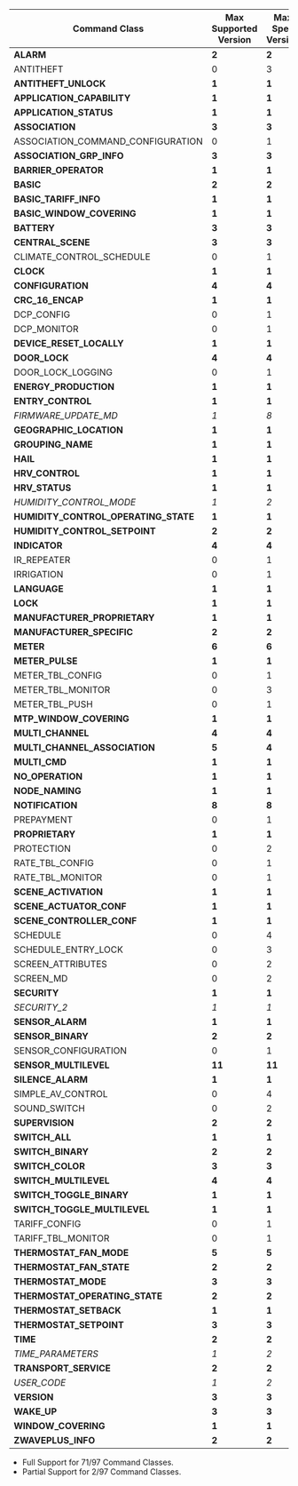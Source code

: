 Command Class | Max Supported Version | Max Spec Version | Support
--------------|-------------------|---------------|---------
**ALARM** | **2** | **2** | **Full**
ANTITHEFT | 0 | 3 | None
**ANTITHEFT_UNLOCK** | **1** | **1** | **Full**
**APPLICATION_CAPABILITY** | **1** | **1** | **Full**
**APPLICATION_STATUS** | **1** | **1** | **Full**
**ASSOCIATION** | **3** | **3** | **Full**
ASSOCIATION_COMMAND_CONFIGURATION | 0 | 1 | None
**ASSOCIATION_GRP_INFO** | **3** | **3** | **Full**
**BARRIER_OPERATOR** | **1** | **1** | **Full**
**BASIC** | **2** | **2** | **Full**
**BASIC_TARIFF_INFO** | **1** | **1** | **Full**
**BASIC_WINDOW_COVERING** | **1** | **1** | **Full**
**BATTERY** | **3** | **3** | **Full**
**CENTRAL_SCENE** | **3** | **3** | **Full**
CLIMATE_CONTROL_SCHEDULE | 0 | 1 | None
**CLOCK** | **1** | **1** | **Full**
**CONFIGURATION** | **4** | **4** | **Full**
**CRC_16_ENCAP** | **1** | **1** | **Full**
DCP_CONFIG | 0 | 1 | None
DCP_MONITOR | 0 | 1 | None
**DEVICE_RESET_LOCALLY** | **1** | **1** | **Full**
**DOOR_LOCK** | **4** | **4** | **Full**
DOOR_LOCK_LOGGING | 0 | 1 | None
**ENERGY_PRODUCTION** | **1** | **1** | **Full**
**ENTRY_CONTROL** | **1** | **1** | **Full**
*FIRMWARE_UPDATE_MD* | *1* | *8* | *Partial*
**GEOGRAPHIC_LOCATION** | **1** | **1** | **Full**
**GROUPING_NAME** | **1** | **1** | **Full**
**HAIL** | **1** | **1** | **Full**
**HRV_CONTROL** | **1** | **1** | **Full**
**HRV_STATUS** | **1** | **1** | **Full**
*HUMIDITY_CONTROL_MODE* | *1* | *2* | *Full*
**HUMIDITY_CONTROL_OPERATING_STATE** | **1** | **1** | **Full**
**HUMIDITY_CONTROL_SETPOINT** | **2** | **2** | **Full**
**INDICATOR** | **4** | **4** | **Full**
IR_REPEATER | 0 | 1 | None
IRRIGATION | 0 | 1 | None
**LANGUAGE** | **1** | **1** | **Full**
**LOCK** | **1** | **1** | **Full**
**MANUFACTURER_PROPRIETARY** | **1** | **1** | **Full**
**MANUFACTURER_SPECIFIC** | **2** | **2** | **Full**
**METER** | **6** | **6** | **Full**
**METER_PULSE** | **1** | **1** | **Full**
METER_TBL_CONFIG | 0 | 1 | None
METER_TBL_MONITOR | 0 | 3 | None
METER_TBL_PUSH | 0 | 1 | None
**MTP_WINDOW_COVERING** | **1** | **1** | **Full**
**MULTI_CHANNEL** | **4** | **4** | **Full**
**MULTI_CHANNEL_ASSOCIATION** | **5** | **4** | **Full**
**MULTI_CMD** | **1** | **1** | **Full**
**NO_OPERATION** | **1** | **1** | **Full**
**NODE_NAMING** | **1** | **1** | **Full**
**NOTIFICATION** | **8** | **8** | **Full**
PREPAYMENT | 0 | 1 | None
**PROPRIETARY** | **1** | **1** | **Full**
PROTECTION | 0 | 2 | None
RATE_TBL_CONFIG | 0 | 1 | None
RATE_TBL_MONITOR | 0 | 1 | None
**SCENE_ACTIVATION** | **1** | **1** | **Full**
**SCENE_ACTUATOR_CONF** | **1** | **1** | **Full**
**SCENE_CONTROLLER_CONF** | **1** | **1** | **Full**
SCHEDULE | 0 | 4 | None
SCHEDULE_ENTRY_LOCK | 0 | 3 | None
SCREEN_ATTRIBUTES | 0 | 2 | None
SCREEN_MD | 0 | 2 | None
**SECURITY** | **1** | **1** | **Full**
*SECURITY_2* | *1* | *1* | *Partial*
**SENSOR_ALARM** | **1** | **1** | **Full**
**SENSOR_BINARY** | **2** | **2** | **Full**
SENSOR_CONFIGURATION | 0 | 1 | None
**SENSOR_MULTILEVEL** | **11** | **11** | **Full**
**SILENCE_ALARM** | **1** | **1** | **Full**
SIMPLE_AV_CONTROL | 0 | 4 | None
SOUND_SWITCH | 0 | 2 | None
**SUPERVISION** | **2** | **2** | **Full**
**SWITCH_ALL** | **1** | **1** | **Full**
**SWITCH_BINARY** | **2** | **2** | **Full**
**SWITCH_COLOR** | **3** | **3** | **Full**
**SWITCH_MULTILEVEL** | **4** | **4** | **Full**
**SWITCH_TOGGLE_BINARY** | **1** | **1** | **Full**
**SWITCH_TOGGLE_MULTILEVEL** | **1** | **1** | **Full**
TARIFF_CONFIG | 0 | 1 | None
TARIFF_TBL_MONITOR | 0 | 1 | None
**THERMOSTAT_FAN_MODE** | **5** | **5** | **Full**
**THERMOSTAT_FAN_STATE** | **2** | **2** | **Full**
**THERMOSTAT_MODE** | **3** | **3** | **Full**
**THERMOSTAT_OPERATING_STATE** | **2** | **2** | **Full**
**THERMOSTAT_SETBACK** | **1** | **1** | **Full**
**THERMOSTAT_SETPOINT** | **3** | **3** | **Full**
**TIME** | **2** | **2** | **Full**
*TIME_PARAMETERS* | *1* | *2* | *Full*
**TRANSPORT_SERVICE** | **2** | **2** | **Full**
*USER_CODE* | *1* | *2* | *Full*
**VERSION** | **3** | **3** | **Full**
**WAKE_UP** | **3** | **3** | **Full**
**WINDOW_COVERING** | **1** | **1** | **Full**
**ZWAVEPLUS_INFO** | **2** | **2** | **Full**

- Full Support for 71/97 Command Classes.
- Partial Support for 2/97 Command Classes.